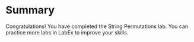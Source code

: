 # Summary

Congratulations! You have completed the String Permutations lab. You can practice more labs in LabEx to improve your skills.
